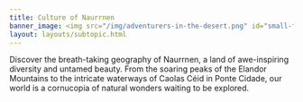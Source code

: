 ```yaml
---
title: Culture of Naurrnen
banner_image: <img src="/img/adventurers-in-the-desert.png" id="small-frame" alt="Adventureres" />
layout: layouts/subtopic.html
---
```


Discover the breath-taking geography of Naurrnen, a land of awe-inspiring diversity and untamed beauty. From the soaring peaks of the Elandor Mountains to the intricate waterways of Caolas Céid in Ponte Cidade, our world is a cornucopia of natural wonders waiting to be explored.

